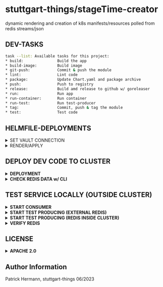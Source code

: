 # stuttgart-things/stageTime-creator

dynamic rendering and creation of k8s manifests/resources polled from redis streams/json

## DEV-TASKS

```bash
task --list: Available tasks for this project:
* build:               Build the app
* build-image:         Build image
* git-push:            Commit & push the module
* lint:                Lint code
* package:             Update Chart.yaml and package archive
* push:                Push to registry
* release:             Build amd release to github w/ goreleaser
* run:                 Run app
* run-container:       Run container
* run-test:            Run test-producer
* tag:                 Commit, push & tag the module
* test:                Test code
```

## HELMFILE-DEPLOYMENTS

<details><summary>SET VAULT CONNECTION</summary>

```bash
export VAULT_ADDR=https://${VAULT_FQDN}}
export VAULT_NAMESPACE=root

# APPROLE AUTH
export VAULT_AUTH_METHOD=approle
export VAULT_ROLE_ID=${VAULT_ROLE_ID}
export VAULT_SECRET_ID=${VAULT_SECRET_ID}

# TOKEN AUTH
export VAULT_AUTH_METHOD=token #default
export VAULT_TOKEN=${VAULT_TOKEN}
```

</details>

<details><summary>RENDER/APPLY</summary>

```bash
helmfile template --environment labul-pve-dev
helmfile sync --environment labul-pve-dev
```

</details>

## DEPLOY DEV CODE TO CLUSTER

<details><summary><b>DEPLOYMENT</b></summary>

```bash
helm pull oci://eu.gcr.io/stuttgart-things/stagetime-creator --version v0.1.44
```

```yaml
cat <<EOF > stageTime-creator.yaml
---
secrets:
  redis-connection:
    name: redis-connection
    labels:
      app: stagetime-server
    dataType: stringData
    secretKVs:
      REDIS_SERVER: redis-stack-deployment-headless.redis-stack.svc.cluster.local
      REDIS_PORT: 6379
      REDIS_PASSWORD: <PASSWORD>
EOF
```

```bash
helm upgrade --install stagetime-creator oci://eu.gcr.io/stuttgart-things/stagetime-creator --version v0.1.44 --values stageTime-creator.yaml -n stagetime-creator --create-namespace
```

</details>

<details><summary><b>CHECK REDIS DATA w/ CLI</b></summary>

```
# Install redis-cli #
sudo apt-get update
sudo apt-get install redis

kubectl -n sweatshop port-forward redis-sweatshop-deployment-node-0 28015:6379 -n sweatshop-redis
redis-cli -h 127.0.0.1 -p 28015 -a ${PASSWORD}
# CHECK ALL REDIS KEYS
KEYS *
# READ STREAM
XREAD COUNT 2 STREAMS sweatshop:manifests writers 0-0 0-0
# DELETE STREAM
DEL sweatshop:manifests
```

</details>


## TEST SERVICE LOCALLY (OUTSIDE CLUSTER)

<details><summary><b>START CONSUMER</b></summary>

```
export KUBECONFIG=~/.kube/dev11
export TEMPLATE_PATH=~/projects/go/src/github/stageTime-creator/tests
export TEMPLATE_NAME=job-template.yaml
export REDIS_STREAM=sweatshop:test
export REDIS_PASSWORD=<SET-ME>
export REDIS_SERVER=redis-pve.labul.sva.de
export REDIS_PORT=6379
task run
```

</details>

<details><summary><b>START TEST PRODUCING (EXTERNAL REDIS)</b></summary>


```
# kubectl -n sweatshop-redis port-forward redis-sweatshop-deployment-node-0 28015:6379
task run-test
```

</details>

<details><summary><b>START TEST PRODUCING (REDIS INSIDE CLUSTER)</b></summary>

```
kubectl -n <REDIS-NS> port-forward redis-sweatshop-deployment-node-0 <HOST-PORT>:<CONTAINER-PORT>

# kubectl -n sweatshop-redis port-forward redis-sweatshop-deployment-node-0 28015:6379

export REDIS_STREAM=sweatshop:manifests
export REDIS_PASSWORD=<SETME>
export REDIS_SERVER=127.0.0.1
export REDIS_PORT=28015 # HOST-PORT
task run-test-producer
```

</details>

<details><summary><b>VERIFY REDIS</b></summary>

```
redis-cli -h <REDIS_SERVER>-p <HOST-PORT> -a <SETME>

# redis-cli -h 127.0.0.1 -p 28015 -a test

KEYS *
# GET VALUE
GET <KEYNAME>
# GET STREAM
XREAD COUNT 2 STREAMS <STREAM-NAME> writers 0-0 0-0
```

</details>


## LICENSE

<details><summary><b>APACHE 2.0</b></summary>

Copyright 2023 patrick hermann.

Licensed under the Apache License, Version 2.0 (the "License");
you may not use this file except in compliance with the License.
You may obtain a copy of the License at

    http://www.apache.org/licenses/LICENSE-2.0

Unless required by applicable law or agreed to in writing, software
distributed under the License is distributed on an "AS IS" BASIS,
WITHOUT WARRANTIES OR CONDITIONS OF ANY KIND, either express or implied.
See the License for the specific language governing permissions and
limitations under the License.

</details>

Author Information
------------------
Patrick Hermann, stuttgart-things 06/2023
